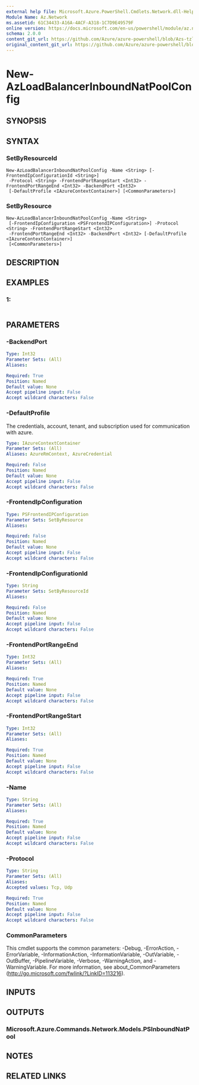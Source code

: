 ```yaml
---
external help file: Microsoft.Azure.PowerShell.Cmdlets.Network.dll-Help.xml
Module Name: Az.Network
ms.assetid: 61C34433-A16A-4ACF-A318-1C7D9E49579F
online version: https://docs.microsoft.com/en-us/powershell/module/az.network/new-azloadbalancerinboundnatpoolconfig
schema: 2.0.0
content_git_url: https://github.com/Azure/azure-powershell/blob/Azs-tzl/src/Network/Network/help/New-AzLoadBalancerInboundNatPoolConfig.md
original_content_git_url: https://github.com/Azure/azure-powershell/blob/Azs-tzl/src/Network/Network/help/New-AzLoadBalancerInboundNatPoolConfig.md
---
```


# New-AzLoadBalancerInboundNatPoolConfig

## SYNOPSIS

## SYNTAX

### SetByResourceId
```
New-AzLoadBalancerInboundNatPoolConfig -Name <String> [-FrontendIpConfigurationId <String>]
 -Protocol <String> -FrontendPortRangeStart <Int32> -FrontendPortRangeEnd <Int32> -BackendPort <Int32>
 [-DefaultProfile <IAzureContextContainer>] [<CommonParameters>]
```

### SetByResource
```
New-AzLoadBalancerInboundNatPoolConfig -Name <String>
 [-FrontendIpConfiguration <PSFrontendIPConfiguration>] -Protocol <String> -FrontendPortRangeStart <Int32>
 -FrontendPortRangeEnd <Int32> -BackendPort <Int32> [-DefaultProfile <IAzureContextContainer>]
 [<CommonParameters>]
```

## DESCRIPTION

## EXAMPLES

### 1:
```

```

## PARAMETERS

### -BackendPort
```yaml
Type: Int32
Parameter Sets: (All)
Aliases: 

Required: True
Position: Named
Default value: None
Accept pipeline input: False
Accept wildcard characters: False
```

### -DefaultProfile
The credentials, account, tenant, and subscription used for communication with azure.

```yaml
Type: IAzureContextContainer
Parameter Sets: (All)
Aliases: AzureRmContext, AzureCredential

Required: False
Position: Named
Default value: None
Accept pipeline input: False
Accept wildcard characters: False
```

### -FrontendIpConfiguration
```yaml
Type: PSFrontendIPConfiguration
Parameter Sets: SetByResource
Aliases: 

Required: False
Position: Named
Default value: None
Accept pipeline input: False
Accept wildcard characters: False
```

### -FrontendIpConfigurationId
```yaml
Type: String
Parameter Sets: SetByResourceId
Aliases: 

Required: False
Position: Named
Default value: None
Accept pipeline input: False
Accept wildcard characters: False
```

### -FrontendPortRangeEnd
```yaml
Type: Int32
Parameter Sets: (All)
Aliases: 

Required: True
Position: Named
Default value: None
Accept pipeline input: False
Accept wildcard characters: False
```

### -FrontendPortRangeStart
```yaml
Type: Int32
Parameter Sets: (All)
Aliases: 

Required: True
Position: Named
Default value: None
Accept pipeline input: False
Accept wildcard characters: False
```

### -Name
```yaml
Type: String
Parameter Sets: (All)
Aliases: 

Required: True
Position: Named
Default value: None
Accept pipeline input: False
Accept wildcard characters: False
```

### -Protocol
```yaml
Type: String
Parameter Sets: (All)
Aliases: 
Accepted values: Tcp, Udp

Required: True
Position: Named
Default value: None
Accept pipeline input: False
Accept wildcard characters: False
```

### CommonParameters
This cmdlet supports the common parameters: -Debug, -ErrorAction, -ErrorVariable, -InformationAction, -InformationVariable, -OutVariable, -OutBuffer, -PipelineVariable, -Verbose, -WarningAction, and -WarningVariable. For more information, see about_CommonParameters (http://go.microsoft.com/fwlink/?LinkID=113216).

## INPUTS

## OUTPUTS

### Microsoft.Azure.Commands.Network.Models.PSInboundNatPool

## NOTES

## RELATED LINKS

